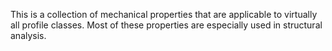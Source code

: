 ﻿This is a collection of mechanical properties that are applicable to virtually all profile classes. Most of these properties are especially used in structural analysis.
